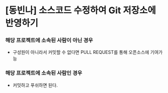 # [동빈나] 소스코드 수정하여 Git 저장소에 반영하기

### 해당 프로젝트에 소속된 사람이 아닌 경우

- 구성원이 아니라서 커밋할 수 없다면 PULL REQUEST를 통해 오픈소스에 기여가능

### 해당 프로젝트에 소속된 사람인 경우

- 커밋하고 푸쉬하면 된다.